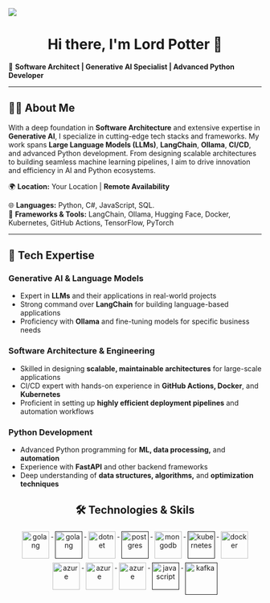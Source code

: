 ![](assets/header.png)

<h1 align="center">Hi there, I'm Lord Potter 👋</h1>

🚀 **Software Architect | Generative AI Specialist | Advanced Python Developer**

---

## 👩‍💻 About Me

With a deep foundation in **Software Architecture** and extensive expertise in **Generative AI**, I specialize in cutting-edge tech stacks and frameworks. My work spans **Large Language Models (LLMs)**, **LangChain**, **Ollama**, **CI/CD**, and advanced Python development. From designing scalable architectures to building seamless machine learning pipelines, I aim to drive innovation and efficiency in AI and Python ecosystems.

🌍 **Location:** Your Location | **Remote Availability**

🌐 **Languages:** Python, C#, JavaScript, SQL.  
🔧 **Frameworks & Tools:** LangChain, Ollama, Hugging Face, Docker, Kubernetes, GitHub Actions, TensorFlow, PyTorch

---

## 💼 Tech Expertise

### Generative AI & Language Models
- Expert in **LLMs** and their applications in real-world projects
- Strong command over **LangChain** for building language-based applications
- Proficiency with **Ollama** and fine-tuning models for specific business needs

### Software Architecture & Engineering
- Skilled in designing **scalable, maintainable architectures** for large-scale applications
- CI/CD expert with hands-on experience in **GitHub Actions, Docker**, and **Kubernetes**
- Proficient in setting up **highly efficient deployment pipelines** and automation workflows

### Python Development
- Advanced Python programming for **ML, data processing,** and **automation**
- Experience with **FastAPI** and other backend frameworks
- Deep understanding of **data structures, algorithms,** and **optimization techniques**


<h2 align="center">🛠 Technologies & Skils</h2>

<p align="center">
     <a href="https://go.dev/">
        <img src="https://cdn.jsdelivr.net/gh/devicons/devicon/icons/python/python-original.svg" alt="golang"
            width="54" height="54" style="vertical-align:top; margin:4px;">
    </a>
    <a href="">
        <img src="https://cdn.jsdelivr.net/gh/devicons/devicon/icons/csharp/csharp-original.svg" alt="golang" width="54"
            height="54" style="vertical-align:top; margin:4px;">
    </a>
    <a href="https://dotnet.microsoft.com/">
        <img src="https://cdn.jsdelivr.net/gh/devicons/devicon/icons/dotnetcore/dotnetcore-original.svg" width="54"
            height="54" alt="dotnet" style="vertical-align:top; margin:4px;">
    </a>
    <a href="">
        <img src="https://cdn.jsdelivr.net/gh/devicons/devicon/icons/microsoftsqlserver/microsoftsqlserver-plain.svg"
            width="54" height="54" alt="postgres" style="vertical-align:top; margin:4px">
    </a>
    <a href="https://www.mongodb.com/">
        <img src="https://cdn.jsdelivr.net/gh/devicons/devicon/icons/mongodb/mongodb-original-wordmark.svg" width="54"
            height="54" alt="mongodb" style="vertical-align:top; margin:4px;">
    </a>
    <a href="">
        <img src="https://cdn.jsdelivr.net/gh/devicons/devicon/icons/kubernetes/kubernetes-plain.svg" width="54"
            height="54" alt="kubernetes" style="vertical-align:top; margin:4px;">
    </a>
    <a href="https://hub.docker.com/">
        <img src="https://cdn.jsdelivr.net/gh/devicons/devicon/icons/docker/docker-original-wordmark.svg" width="54"
            height="54" alt="docker" style="vertical-align:top; margin:4px">
    </a>
     <a href="https://azure.microsoft.com">
        <img src="https://cdn.jsdelivr.net/gh/devicons/devicon/icons/azure/azure-original.svg" width="54" height="54"
            alt="azure" style="vertical-align:top; margin:4px">
    </a>
    <a href="https://azure.microsoft.com">
        <img src="https://cdn.jsdelivr.net/gh/devicons/devicon/icons/gitlab/gitlab-original.svg" width="54" height="54"
            alt="azure" style="vertical-align:top; margin:4px">
    </a>
    <a href="https://azure.microsoft.com">
        <img src="https://cdn.jsdelivr.net/gh/devicons/devicon/icons/jenkins/jenkins-original.svg" width="54" height="54"
            alt="azure" style="vertical-align:top; margin:4px">
    </a>
    <a href="">
        <img src="https://www.vectorlogo.zone/logos/rabbitmq/rabbitmq-icon.svg" width="54" height="54" alt="javascript"
            style="vertical-align:top; margin:4px">
    </a>
    <a href="">
        <img src="https://cdn.jsdelivr.net/gh/devicons/devicon/icons/selenium/selenium-original.svg"
            width="64" height="64" alt="kafka" style="vertical-align:top; margin:4px;">
    </a>
</p>

<br/>






